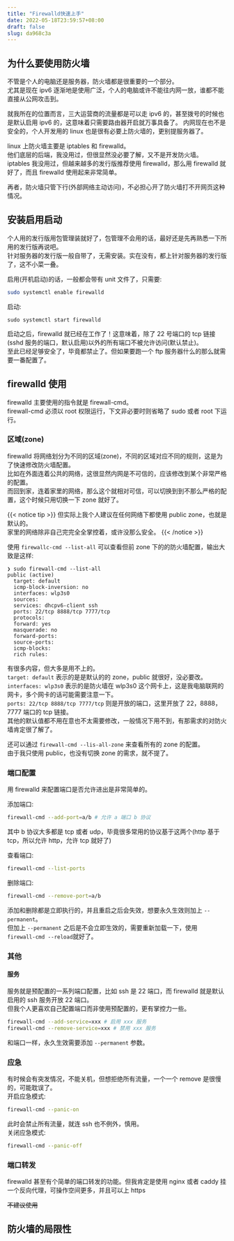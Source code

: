 ```yaml
---
title: "Firewalld快速上手"
date: 2022-05-18T23:59:57+08:00
draft: false
slug: da968c3a
---
```


## 为什么要使用防火墙

不管是个人的电脑还是服务器，防火墙都是很重要的一个部分。 \
尤其是现在 ipv6 逐渐地是使用广泛，个人的电脑或许不能往内网一放，谁都不能直接从公网攻击到。

就我所在的位置而言，三大运营商的流量都是可以走 ipv6 的，甚至拨号的时候也是默认启用 ipv6 的，这意味着只需要路由器开启就万事具备了。
内网现在也不是安全的，个人开发用的 linux 也是很有必要上防火墙的，更别提服务器了。

linux 上防火墙主要是 iptables 和 firewalld。 \
他们底层的后端，我没用过，但很显然没必要了解，又不是开发防火墙。 \
iptables 我没用过，但越来越多的发行版推荐使用 firewalld，那么用 firewalld 就好了，而且 firewalld 使用起来非常简单。

再者，防火墙只管下行(外部网络主动访问)，不必担心开了防火墙打不开网页这种情况。

## 安装启用启动

个人用的发行版用包管理装就好了，包管理不会用的话，最好还是先再熟悉一下所用的发行版再说吧。 \
针对服务器的发行版一般自带了，无需安装。实在没有，都上针对服务器的发行版了，这不小菜一叠。

启用(开机启动)的话，一般都会带有 unit 文件了，只需要:
```bash
sudo systemctl enable firewalld
```

启动:
```
sudo systemctl start firewalld
```

启动之后，firewalld 就已经在工作了！这意味着，除了 22 号端口的 tcp 链接(sshd 服务的端口，默认启用)以外的所有端口不被允许访问(默认禁止)。 \
至此已经足够安全了，毕竟都禁止了。但如果要跑一个 ftp 服务器什么的那么就需要一番配置了。

## firewalld 使用

firewalld 主要使用的指令就是 firewall-cmd。 \
firewall-cmd 必须以 root 权限运行，下文非必要时则省略了 sudo 或者 root 下运行。

### 区域(zone)

firewalld 将网络划分为不同的区域(zone)，不同的区域对应不同的规则，这是为了快速修改防火墙配置。 \
比如在外面连着公共的网络，这很显然内网是不可信的，应该修改到某个非常严格的配置。 \
而回到家，连着家里的网络，那么这个就相对可信，可以切换到到不那么严格的配置，这个时候只用切换一下 zone 就好了。

{{< notice tip >}}
但实际上我个人建议在任何网络下都使用 public zone，也就是默认的。 \
家里的网络除非自己完完全全掌控着，或许没那么安全。
{{< /notice >}}

使用 `firewallc-cmd --list-all` 可以查看但前 zone 下的的防火墙配置，输出大致是这样:
```
❯ sudo firewall-cmd --list-all
public (active)
  target: default
  icmp-block-inversion: no
  interfaces: wlp3s0
  sources: 
  services: dhcpv6-client ssh
  ports: 22/tcp 8888/tcp 7777/tcp
  protocols: 
  forward: yes
  masquerade: no
  forward-ports: 
  source-ports: 
  icmp-blocks: 
  rich rules: 
```
有很多内容，但大多是用不上的。 \
`target: default` 表示的是是默认的的 zone，public 就很好，没必要改。 \
`interfaces: wlp3s0` 表示的是防火墙在 wlp3s0 这个网卡上，这是我电脑联网的网卡，多个网卡的话可能需要注意一下。 \
`ports: 22/tcp 8888/tcp 7777/tcp` 则是开放的端口，这里开放了 22，8888，7777 端口的 tcp 链接。 \
其他的默认值都不用在意也不太需要修改，一般情况下用不到，有那需求的对防火墙肯定很了解了。

还可以通过 `firewall-cmd --lis-all-zone` 来查看所有的 zone 的配置。 \
由于我只使用 public，也没有切换 zone 的需求，就不提了。

### 端口配置

用 firewalld 来配置端口是否允许进出是非常简单的。

添加端口:
```bash
firewall-cmd --add-port=a/b # 允许 a 端口 b 协议
```
其中 b 协议大多都是 tcp 或者 udp，毕竟很多常用的协议基于这两个(http 基于 tcp，所以允许 http，允许 tcp 就好了)

查看端口:
```bash
firewall-cmd --list-ports
```

删除端口:
```bash
firewall-cmd --remove-port=a/b
```

添加和删除都是立即执行的，并且重启之后会失效，想要永久生效则加上 `--permanent`。 \
但加上 `--permanent` 之后是不会立即生效的，需要重新加载一下，使用 `firewall-cmd --reload`就好了。

### 其他

#### 服务

服务就是预配置的一系列端口配置，比如 ssh 是 22 端口，而 firewalld 就是默认启用的 ssh 服务开放 22 端口。 \
但我个人更喜欢自己配置端口而非使用预配置的，更有掌控力一些。
```bash
firewall-cmd --add-service=xxx # 启用 xxx 服务
firewall-cmd --remove-service=xxx # 禁用 xxx 服务
```
和端口一样，永久生效需要添加 `--permanent` 参数。

### 应急

有时候会有突发情况，不能关机，但想拒绝所有流量，一个一个 remove 是很慢的，可能耽误了。 \
开启应急模式:
```bash
firewall-cmd --panic-on
```
此时会禁止所有流量，就连 ssh 也不例外，慎用。 \
关闭应急模式:
```bash
firewall-cmd --panic-off
```

### 端口转发

firewalld 甚至有个简单的端口转发的功能。但我肯定是使用 nginx 或者 caddy 挂一个反向代理，可操作空间更多，并且可以上 https

~~不建议使用~~

## 防火墙的局限性

